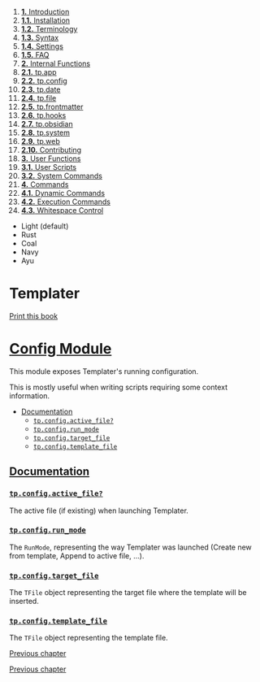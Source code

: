1. [**1.** Introduction](Pro%20Git%20-%20Scott%20Chacon/Introduction.md)
1. [**1.1.** Installation](Atlas/Knowledge/tools/dev/Zellij/zellijdoc/installation.md)
2. [**1.2.** Terminology](terminology)
3. [**1.3.** Syntax](syntax)
4. [**1.4.** Settings](settings)
5. [**1.5.** FAQ](Atlas/Knowledge/tools/dev/Zellij/zellijdoc/faq.md)
3. [**2.** Internal Functions](Atlas/Knowledge/tools/obsidian/Templater/Templater%20doc/internal-functions/overview)
01. [**2.1.** tp.app](app-module)
02. [**2.2.** tp.config](config-module)
03. [**2.3.** tp.date](date-module)
04. [**2.4.** tp.file](file-module)
05. [**2.5.** tp.frontmatter](frontmatter-module)
06. [**2.6.** tp.hooks](hooks-module)
07. [**2.7.** tp.obsidian](obsidian-module)
08. [**2.8.** tp.system](system-module)
09. [**2.9.** tp.web](web-module)
10. [**2.10.** Contributing](contribute)
5. [**3.** User Functions](Atlas/Knowledge/tools/obsidian/Templater/Templater%20doc/user-functions/overview)
1. [**3.1.** User Scripts](script-user-functions)
2. [**3.2.** System Commands](system-user-functions)
7. [**4.** Commands](Atlas/Knowledge/tools/obsidian/Templater/Templater%20doc/commands/overview)
1. [**4.1.** Dynamic Commands](dynamic-command)
2. [**4.2.** Execution Commands](execution-command)
3. [**4.3.** Whitespace Control](whitespace-control)

- Light (default)
- Rust
- Coal
- Navy
- Ayu

# Templater

[Print this book](print)

# [Config Module](config-module)

This module exposes Templater's running configuration.

This is mostly useful when writing scripts requiring some context information.

- [Documentation](config-module)
  - [`tp.config.active_file?`](config-module)
  - [`tp.config.run_mode`](config-module)
  - [`tp.config.target_file`](config-module)
  - [`tp.config.template_file`](config-module)

## [Documentation](config-module)

### [`tp.config.active_file?`](config-module)

The active file (if existing) when launching Templater.

### [`tp.config.run_mode`](config-module)

The `RunMode`, representing the way Templater was launched (Create new from template, Append to active file, ...).

### [`tp.config.target_file`](config-module)

The `TFile` object representing the target file where the template will be inserted.

### [`tp.config.template_file`](config-module)

The `TFile` object representing the template file.

[Previous chapter](app-module)

[Previous chapter](app-module)

